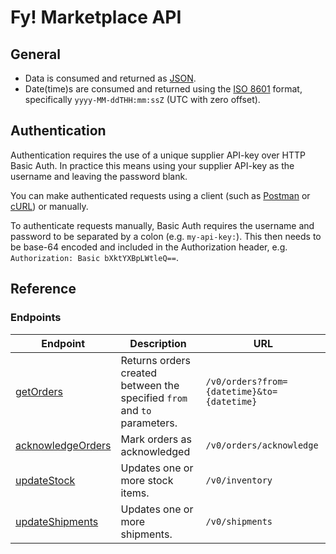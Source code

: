 # Fy! Marketplace API

## General
* Data is consumed and returned as [JSON](https://en.wikipedia.org/wiki/JSON).
* Date(time)s are consumed and returned using the [ISO 8601](https://en.wikipedia.org/wiki/ISO_8601) format, specifically `yyyy-MM-ddTHH:mm:ssZ` (UTC with zero offset).

## Authentication
Authentication requires the use of a unique supplier API-key over HTTP Basic Auth. In practice this means using your supplier API-key as the username and leaving the password blank.

You can make authenticated requests using a client (such as [Postman](https://learning.postman.com/docs/sending-requests/authorization/#basic-auth) or [cURL](https://curl.se/docs/manpage.html#-u)) or manually. 

To authenticate requests manually, Basic Auth requires the username and password to be separated by a colon (e.g. `my-api-key:`). This then needs to be base-64 encoded and included in the Authorization header, e.g. `Authorization: Basic bXktYXBpLWtleQ==`.

## Reference

### Endpoints
|Endpoint|Description|URL|
|---|---|---|
|[getOrders](orders.md#getorders)|Returns orders created between the specified `from` and `to` parameters.|`/v0/orders?from={datetime}&to={datetime}`|
|[acknowledgeOrders](orders.md#acknowledgeorders)|Mark orders as acknowledged|`/v0/orders/acknowledge`|
|[updateStock](stock.md)|Updates one or more stock items.|`/v0/inventory`|
|[updateShipments](shipments.md)|Updates one or more shipments.|`/v0/shipments`|
